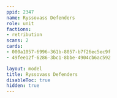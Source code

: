 ```yaml
---
ppid: 2347
name: Ryssovass Defenders
role: unit
factions:
- retribution
scans: 2
cards:
- 000a1057-6996-361b-8057-b7f26ec5ec9f
- 49fee12f-6286-3bc1-8bbe-4904cb6ac592

layout: model
title: Ryssovass Defenders
disableToc: true
hidden: true
---
```

